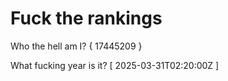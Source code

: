 # Fuck the rankings

Who the hell am I?
{ 17445209 }

What fucking year is it?
[ 2025-03-31T02:20:00Z ]
